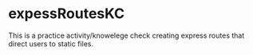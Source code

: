 # expessRoutesKC
This is a practice activity/knowelege check creating express routes that direct users to static files.
